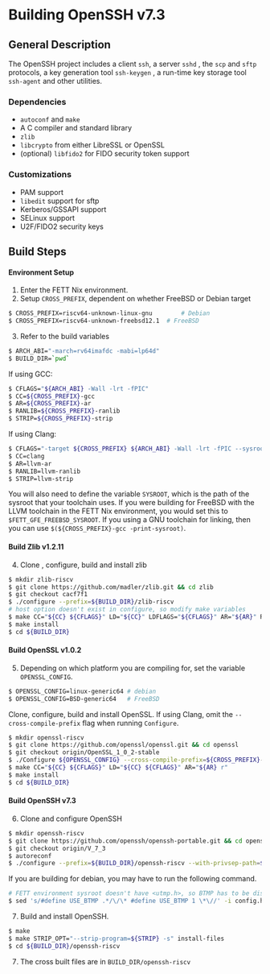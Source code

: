 # Building OpenSSH v7.3

## General Description

The OpenSSH project includes a client `ssh`, a server `sshd` , the `scp` and `sftp` protocols, a key generation tool `ssh-keygen` , a run-time key storage tool `ssh-agent` and other utilities. 

### Dependencies 

* `autoconf` and `make`
* A C compiler and standard library
* `zlib`
* `libcrypto` from either LibreSSL or OpenSSL
* (optional) `libfido2` for FIDO security token support

### Customizations

* PAM support
* `libedit` support for sftp
* Kerberos/GSSAPI support
* SELinux support
* U2F/FIDO2 security keys

## Build Steps

#### Environment Setup

1. Enter the FETT Nix environment.
2. Setup `CROSS_PREFIX`, dependent on whether FreeBSD or Debian target

```bash
$ CROSS_PREFIX=riscv64-unknown-linux-gnu 		# Debian
$ CROSS_PREFIX=riscv64-unknown-freebsd12.1 	# FreeBSD
```

3. Refer to the build variables

```bash
$ ARCH_ABI="-march=rv64imafdc -mabi=lp64d"	
$ BUILD_DIR=`pwd`
```

If using GCC:
```bash
$ CFLAGS="${ARCH_ABI} -Wall -lrt -fPIC"
$ CC=${CROSS_PREFIX}-gcc
$ AR=${CROSS_PREFIX}-ar
$ RANLIB=${CROSS_PREFIX}-ranlib
$ STRIP=${CROSS_PREFIX}-strip
```
If using Clang:
```bash
$ CFLAGS="-target ${CROSS_PREFIX} ${ARCH_ABI} -Wall -lrt -fPIC --sysroot=${SYSROOT} -fuse-ld=lld -mno-relax"
$ CC=clang
$ AR=llvm-ar
$ RANLIB=llvm-ranlib
$ STRIP=llvm-strip
```
You will also need to define the variable `SYSROOT`, which is the path
of the sysroot that your toolchain uses. If you were building for
FreeBSD with the LLVM toolchain in the FETT Nix environment, you would
set this to `$FETT_GFE_FREEBSD_SYSROOT`. If you using a GNU toolchain
for linking, then you can use `$(${CROSS_PREFIX}-gcc -print-sysroot)`.

#### Build Zlib v1.2.11

4. Clone , configure, build and install zlib

```bash
$ mkdir zlib-riscv
$ git clone https://github.com/madler/zlib.git && cd zlib
$ git checkout cacf7f1
$ ./configure --prefix=${BUILD_DIR}/zlib-riscv 
# host option doesn't exist in configure, so modify make variables
$ make CC="${CC} ${CFLAGS}" LD="${CC}" LDFLAGS="${CFLAGS}" AR="${AR}" RANLIB="${RANLIB}" 
$ make install
$ cd ${BUILD_DIR}
```

#### Build OpenSSL v1.0.2

5. Depending on which platform you are compiling for, set the variable
   `OPENSSL_CONFIG`.

```bash
$ OPENSSL_CONFIG=linux-generic64 # debian
$ OPENSSL_CONFIG=BSD-generic64   # FreeBSD
```

Clone, configure, build and install OpenSSL. If using Clang, omit the
`--cross-compile-prefix` flag when running `Configure`.

```bash
$ mkdir openssl-riscv
$ git clone https://github.com/openssl/openssl.git && cd openssl
$ git checkout origin/OpenSSL_1_0_2-stable
$ ./Configure ${OPENSSL_CONFIG} --cross-compile-prefix=${CROSS_PREFIX}- --openssldir=${BUILD_DIR}/openssl-riscv 
$ make CC="${CC} ${CFLAGS}" LD="${CC} ${CFLAGS}" AR="${AR} r"
$ make install
$ cd ${BUILD_DIR}
```

#### Build OpenSSH v7.3

6. Clone and configure OpenSSH

```bash
$ mkdir openssh-riscv
$ git clone https://github.com/openssh/openssh-portable.git && cd openssh-portable
$ git checkout origin/V_7_3
$ autoreconf
$ ./configure --prefix=${BUILD_DIR}/openssh-riscv --with-privsep-path=${BUILD_DIR}/openssh-riscv/var/empty --host=${CROSS_PREFIX} --with-libs --with-zlib=${BUILD_DIR}/zlib-riscv --with-ssl-dir=${BUILD_DIR}/openssl-riscv --disable-etc-default-login CC="${CC} ${CFLAGS}" LD="${CC} ${CFLAGS}" AR="${AR}" RANLIB="${RANLIB}"
```

If you are building for debian, you may have to run the following command.
```bash
# FETT environment sysroot doesn't have <utmp.h>, so BTMP has to be disabled in config.h
$ sed 's/#define USE_BTMP .*/\/\* #define USE_BTMP 1 \*\//' -i config.h

```

7. Build and install OpenSSH.
```bash
$ make
$ make STRIP_OPT="--strip-program=${STRIP} -s" install-files
$ cd ${BUILD_DIR}/openssh-riscv
```

7. The cross built files are in `BUILD_DIR/openssh-riscv`
